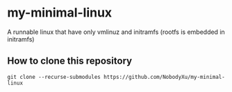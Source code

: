 # my-minimal-linux

A runnable linux that have only vmlinuz and initramfs (rootfs is embedded in initramfs)

## How to clone this repository

```
git clone --recurse-submodules https://github.com/NobodyXu/my-minimal-linux
```
